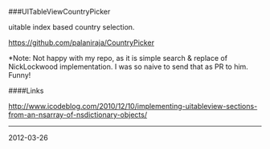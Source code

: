 ###UITableViewCountryPicker

uitable index based country selection.

https://github.com/palaniraja/CountryPicker

*Note: Not happy with my repo, as it is simple search & replace of NickLockwood implementation. I was so naive to send that as PR to him. Funny!

####Links

http://www.icodeblog.com/2010/12/10/implementing-uitableview-sections-from-an-nsarray-of-nsdictionary-objects/

---
2012-03-26